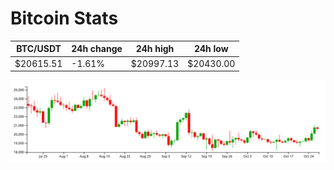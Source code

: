 # Bitcoin Stats

BTC/USDT|24h change|24h high|24h low|
|---|---|---|---|
|$20615.51|-1.61%|$20997.13|$20430.00|

<img src="./chart.svg">
